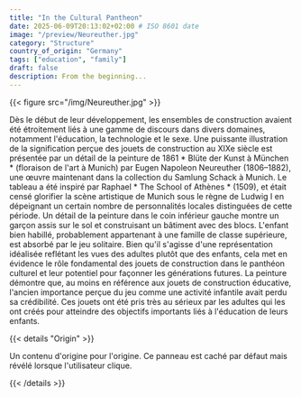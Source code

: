 ```yaml
---
title: "In the Cultural Pantheon"
date: 2025-06-09T20:13:02+02:00 # ISO 8601 date
image: "/preview/Neureuther.jpg"
category: "Structure"
country_of_origin: "Germany"
tags: ["education", "family"]
draft: false
description: From the beginning...
---
```




{{< figure src="/img/Neureuther.jpg" >}}

Dès le début de leur développement, les ensembles de construction avaient été étroitement liés à une gamme de discours dans divers domaines, notamment l'éducation, la technologie et le sexe. Une puissante illustration de la signification perçue des jouets de construction au XIXe siècle est présentée par un détail de la peinture de 1861 * Blüte der Kunst à München * (floraison de l'art à Munich) par Eugen Napoleon Neureuther (1806–1882), une œuvre maintenant dans la collection du Samlung Schack à Munich. Le tableau a été inspiré par Raphael * The School of Athènes * (1509), et était censé glorifier la scène artistique de Munich sous le règne de Ludwig I en dépeignant un certain nombre de personnalités locales distinguées de cette période. Un détail de la peinture dans le coin inférieur gauche montre un garçon assis sur le sol et construisant un bâtiment avec des blocs. L'enfant bien habillé, probablement appartenant à une famille de classe supérieure, est absorbé par le jeu solitaire. Bien qu'il s'agisse d'une représentation idéalisée reflétant les vues des adultes plutôt que des enfants, cela met en évidence le rôle fondamental des jouets de construction dans le panthéon culturel et leur potentiel pour façonner les générations futures. La peinture démontre que, au moins en référence aux jouets de construction éducative, l'ancien importance perçue du jeu comme une activité infantile avait perdu sa crédibilité. Ces jouets ont été pris très au sérieux par les adultes qui les ont créés pour atteindre des objectifs importants liés à l'éducation de leurs enfants.

{{< details "Origin" >}}

Un contenu d'origine pour l'origine. Ce panneau est caché par défaut mais révélé lorsque l'utilisateur clique.

{{< /details >}}

